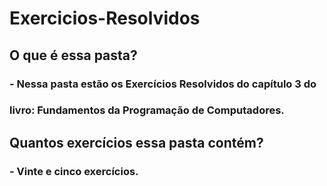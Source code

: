 # **Exercicios-Resolvidos**
## O que é essa pasta?
### - Nessa pasta estão os Exercícios Resolvidos do capítulo 3 do
###  livro: Fundamentos da Programação de Computadores.
## Quantos exercícios essa pasta contém?
### - Vinte e cinco exercícios.
